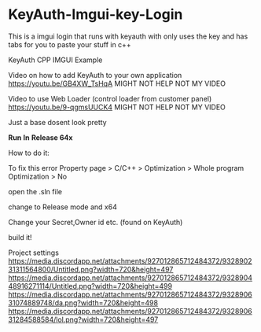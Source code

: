 # KeyAuth-Imgui-key-Login
This is a imgui login that runs with keyauth with only uses the key and has tabs for you to paste your stuff in c++


KeyAuth CPP IMGUI Example

Video on how to add KeyAuth to your own application https://youtu.be/GB4XW_TsHqA
MIGHT NOT HELP NOT MY VIDEO

Video to use Web Loader (control loader from customer panel) https://youtu.be/9-qgmsUUCK4
MIGHT NOT HELP NOT MY VIDEO

Just a base dosent look pretty


**Run**
**In**
**Release 64x**



How to do it:

To fix this error
Property page > C/C++ > Optimization > Whole program Optimization > No

open the .sln file

change to Release mode and x64

Change your Secret,Owner id etc. (found on KeyAuth)

build it!


Project settings
https://media.discordapp.net/attachments/927012865712484372/932890231311564800/Untitled.png?width=720&height=497
https://media.discordapp.net/attachments/927012865712484372/932890448916271114/Untitled.png?width=720&height=499
https://media.discordapp.net/attachments/927012865712484372/932890631074889748/da.png?width=720&height=498
https://media.discordapp.net/attachments/927012865712484372/932890631284588584/lol.png?width=720&height=497
